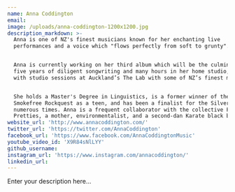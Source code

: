 ```yaml
---
name: Anna Coddington
email:
image: /uploads/anna-coddington-1200x1200.jpg
description_markdown: >-
  Anna is one of NZ's finest musicians known for her enchanting live
  performances and a voice which "flows perfectly from soft to grunty".


  Anna is currently working on her third album which will be the culmination of
  five years of diligent songwriting and many hours in her home studio, combined
  with studio sessions at Auckland’s The Lab with some of NZ’s finest musicians.


  She holds a Master's Degree in Linguistics, is a former winner of the
  Smokefree Rockquest as a teen, and has been a finalist for the Silver Scroll
  numerous times. Anna is a frequent collaborator with the collective Fly My
  Pretties, a mother, environmentalist, and a second-dan Karate black belt.
website_url: 'http://www.annacoddington.com/'
twitter_url: 'https://twitter.com/AnnaCoddington'
facebook_url: 'https://www.facebook.com/AnnaCoddingtonMusic'
youtube_video_id: 'X9R84sNlLYY'
github_username:
instagram_url: 'https://www.instagram.com/annacoddington/'
linkedin_url:
---
```


Enter your description here...
